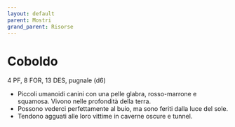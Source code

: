 ```yaml
---
layout: default
parent: Mostri
grand_parent: Risorse
---
```


# Coboldo

4 PF, 8 FOR, 13 DES, pugnale (d6)
- Piccoli umanoidi canini con una pelle glabra, rosso-marrone e squamosa. Vivono nelle profondità della terra.
- Possono vederci perfettamente al buio, ma sono feriti dalla luce del sole.
- Tendono agguati alle loro vittime in caverne oscure e tunnel.